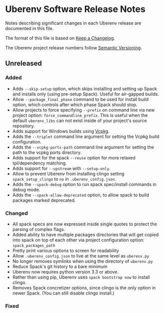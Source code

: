 # Uberenv Software Release Notes

Notes describing significant changes in each Uberenv release are documented
in this file.

The format of this file is based on [Keep a Changelog](http://keepachangelog.com/en/1.0.0/).

The Uberenv project release numbers follow [Semantic Versioning](http://semver.org/spec/v2.0.0.html).

## Unreleased

### Added
- Adds `--skip-setup` option, which skips installing and setting up Spack and installs only
  (using pre-setup Spack). Useful for air-gapped builds.
- Allow `--package_final_phase` command to be used for install build option, which controls
  after which phase Spack should stop.
- Allow projects to force specifying `--prefix` on command line via new project option:
  `force_commandline_prefix`.  This is useful when the default `uberenv_libs` can not exist
  inside of your project's source repository.
- Adds support for Windows builds using [Vcpkg].
- Adds the `--triplet` command line argument for setting the Vcpkg build configuration.
- Adds the `--vcpkg-ports-path` command line argument for setting the path to the vcpkg ports directory.
- Adds support for the spack `--reuse` option for more relaxed tpl/dependency matching.
- Adds support for `--upstream` with `--setup-only`.
- Allow to prevent Uberenv from installing clingo setting `spack_setup_clingo`
  to `no` in `.uberenv_config.json`.
- Adds the `--spack-debug` option to run spack spec/install commands in debug mode.
- Adds the `--spack-allow-deprecated` option, to allow spack to build packages marked deprecated.

### Changed
- All spack specs are now expressed inside single quotes to protect the parsing of complex flags.
- Added ability to have multiple packages directories that will get copied into spack on top of
  each other via project configuration option: `spack_packages_path`
- Pretty print various options to screen for readability
- Allow `.uberenv_config.json` to live at the same level as `uberenv.py`
- No longer removes symlinks when using the directory of `uberenv.py`
- Reduce Spack's git history to a bare minimum
- Uberenv now requires python version 3.3 or above.
- Rather than using pip, Uberenv uses `spack bootstrap now` to install clingo.
- Removes Spack concretizer options, since clingo is the only option in newer Spack. (You can still disable clingo install.)

### Fixed


[Vcpkg]: https://github.com/microsoft/vcpkg
